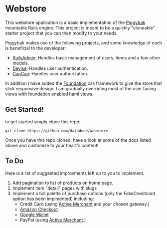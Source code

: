 # Webstore

This webstore application is a basic implementation of the [Piggybak](http://www.piggybak.org) mountable Rails engine.
This project is meant to be a quickly "cloneable" starter project that you can then modify to your needs.

 Piggybak makes use of the following projects, and some knowledge of each is beneficial to the developer:
 * [RailsAdmin](https://github.com/sferik/rails_admin): Handles basic management of users, items and a few other models.
 * [Devise](https://github.com/plataformatec/devise): Handles user authentication.
 * [CanCan](https://github.com/ryanb/cancan): Handles user authorization.

 In addition I have added the [Foundation](http://foundation.zurb.com/) css framework to give the store that slick
 responsive design.  I am gradually overriding most of the user facing views with foundation enabled haml views.

 ## Get Started!
 to get started simply clone this repo:


```
git clone https://github.com/datadude/webstore
```

Once you have this repo cloned, have a look at some of the docs listed above and customize to your heart's content!

## To Do
Here is a list of suggested improvments left up to you to implement.

1. Add pagination to list of products on home page.
2. Implement item "detail" pages with slugs
3. Implement a full palette of purchase options (only the  FakeCreditcard option has been implmented) including:
    * Credit Card (using [Active Merchant](https://github.com/Shopify/active_merchant) and your chosen gateway.)
    * [Amazon Checkout](https://payments.amazon.com/developer)
    * [Google Wallet](https://developers.google.com/wallet/)
    * PayPal (using [Active Merchant](https://github.com/Shopify/active_merchant).)

